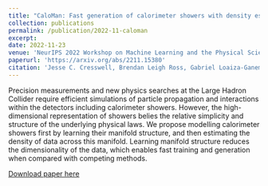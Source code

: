 ```yaml
---
title: "CaloMan: Fast generation of calorimeter showers with density estimation on learned manifolds"
collection: publications
permalink: /publication/2022-11-caloman
excerpt: 
date: 2022-11-23
venue: 'NeurIPS 2022 Workshop on Machine Learning and the Physical Sciences'
paperurl: 'https://arxiv.org/abs/2211.15380'
citation: 'Jesse C. Cresswell, Brendan Leigh Ross, Gabriel Loaiza-Ganem, Humberto Reyes-Gonzalez, Marco Letizia, and Anthony L. Caterini. CaloMan: Fast generation of calorimeter showers with density estimation on learned manifolds. NeurIPS 2022 Workshop on Machine Learning and the Physical Sciences.'
---
```

Precision measurements and new physics searches at the Large Hadron Collider require efficient simulations of particle propagation and interactions within the detectors including calorimeter showers. However, the high-dimensional representation of showers belies the relative simplicity and structure of the underlying physical laws. We propose modelling calorimeter showers first by learning their manifold structure, and then estimating the density of data across this manifold. Learning manifold structure reduces the dimensionality of the data, which enables fast training and generation when compared with competing methods.

[Download paper here](https://arxiv.org/pdf/2211.15380.pdf)